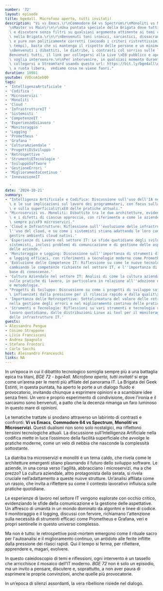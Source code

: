 ```yaml
---
number: '72'
layout: episode
title: bge4all. Microfono aperto, tutti invitati!
description: "Vi vs Emacs.\r\nCommodore 64 vs Spectrum\r\nMonoliti vs Microservizi\r\
  \nMaster vs Main\r\n\r\nUna puntata speciale della Brigata dove tutti possono intervenire\
  \ e discutere senza filtri su qualsiasi argomento attinente ai temi che trattiamo\
  \ nella Brigata.\r\n\r\nBenvenuti toni ironici, sarcastici, dissacranti, divertenti\
  \ e pure non politicamente corretti (secondo i criteri ristrettissimi di questi\
  \ tempi), basta che si mantenga il rispetto delle persone e un minimo di decenza.\r\
  \nBenvenuti i dibattiti, le diatribe, i contrasti col sorriso sulle labbra.\r\n\
  Benvenuti tutti, il link per collegarsi alla Live \xE8 pubblico e aperto a chiunque\
  \ voglia intervenire.\n\nPer intervenire, in qualsiasi momento durante la live,\
  \ collegarsi a StreamYard usando questo url: https://bit.ly/bge4all\n\r\nUn esperimento\
  \ a ruota libera,  vediamo cosa ne viene fuori."
duration: 10981
youtube: VVDcoA1ebQ0
tags:
- 'IntelligenzaArtificiale '
- 'Codifica '
- 'Microservizi '
- 'Monoliti '
- 'Cloud '
- 'InfrastruttureIT '
- 'Sistemisti '
- 'CompetenzeIT '
- 'EsperienzeDiLavoro '
- 'Monitoraggio '
- 'Logging '
- 'Prometheus '
- 'Grafana '
- 'CulturaAziendale '
- 'ProgettiDiSviluppo '
- 'Retrospettive '
- 'StrumentiETecnologie '
- 'SviluppoSoftware '
- 'GestioneErrori '
- 'MiglioramentoContinuo '
- 'InnovazioneIT

  '
date: '2024-10-21'
summary:
- "Intelligenza Artificiale e Codifica: Discussione sull'uso dell'IA nella codifica\
  \ e le sue implicazioni sul lavoro dei programmatori, con focus sulla facilit\xE0\
  \ e sulla superficialit\xE0 delle pratiche attuali."
- "Microservizi vs. Monoliti: Dibattito tra le due architetture, evidenziando i pregi\
  \ e i difetti di ciascun approccio, con riferimento a come le aziende stiano adottando\
  \ sempre pi\xF9 microservizi."
- 'Cloud e Infrastrutture: Riflessione sull''evoluzione delle infrastrutture IT con
  l''uso del cloud, e su come i sistemisti stiano adattando le loro competenze per
  gestire ambienti cloud nativi.'
- 'Esperienze di Lavoro nel settore IT: Le sfide quotidiane degli sviluppatori e dei
  sistemisti, inclusi problemi di comunicazione e di gestione delle aspettative all''interno
  delle aziende.'
- 'Monitoraggio e Logging: Discussione sull''importanza di strumenti di monitoraggio
  e logging efficaci, con riferimenti a tecnologie moderne come Prometheus e Grafana.'
- 'Evoluzione delle Competenze IT: Riflessione su come le nuove tecnologie stiano
  cambiando le competenze richieste nel settore IT, e l''importanza di avere una solida
  base di conoscenze.'
- 'Cultura Aziendale nel settore IT: Analisi di come la cultura aziendale influisca
  sulle pratiche di lavoro, in particolare in relazione all''adozione di nuove tecnologie
  e metodologie.'
- "Progetti di Sviluppo: Discussione su come i progetti di sviluppo software siano\
  \ influenzati dalla pressione per il rilascio rapido e dalla qualit\xE0 del codice."
- 'Importanza delle Retrospettive: Sottolineatura del valore delle retrospettive post-mortem
  nella gestione degli errori e nel miglioramento continuo delle pratiche lavorative.'
- 'Strumenti e Tecnologie: Riflessioni su vari strumenti e tecnologie utilizzate nel
  lavoro quotidiano, dalle distribuzioni Linux ai tool per il monitoraggio e la gestione
  delle infrastrutture IT.'
guests:
- Alessandro Pengue
- Cosimo Streppone
- Livio Francisconi
- Andrea Spagnolo
- Stefano Frontori
- Carlo Sacchi
host: Alessandro Franceschi
links: NA
---
```

In un’epoca in cui il dibattito tecnologico somiglia sempre più a una battaglia epica tra titani, *BGE 72 - bge4all. Microfono aperto, tutti invitati!* si erge come un’arena per le menti più affilate del panorama IT. La Brigata dei Geek Estinti, in questa puntata, ha aperto le porte a un dialogo fluido e provocatorio, invitando chiunque a esprimere opinioni e a scambiare idee senza freni. Un vero e proprio esperimento di condivisione, dove l'ironia e il sarcasmo sono benvenuti, a patto che la decenza rimanga un faro luminoso in questo mare di opinioni.

Le tematiche trattate si snodano attraverso un labirinto di contrasti e confronti: **Vi vs Emacs**, **Commodore 64 vs Spectrum**, **Monoliti vs Microservizi**. Questi dualismi non sono solo nostalgici, ma riflettono tensioni tecnologiche attuali. La discussione sull’Intelligenza Artificiale nella codifica mette in luce l’ossimoro della facilità superficiale che avvolge le pratiche moderne, come un velo di nebbia che nasconde la complessità sottostante.

La diatriba tra microservizi e monoliti è un tema caldo, che rivela come le architetture emergenti stiano plasmando il futuro dello sviluppo software. Le aziende, in una corsa verso l'agilità, abbracciano i microservizi, ma a che prezzo? La cultura aziendale, altro protagonista della serata, si rivela cruciale nell’adattamento a queste nuove strutture. Un’analisi affilata come un rasoio, che invita a riflettere su come il contesto lavorativo influisca sulle pratiche quotidiane.

Le esperienze di lavoro nel settore IT vengono esplorate con occhio critico, evidenziando le sfide della comunicazione e la gestione delle aspettative. Un affresco di umanità in un mondo dominato da algoritmi e linee di codice. Il monitoraggio e il logging, discussi con fervore, richiamano l'attenzione sulla necessità di strumenti efficaci come Prometheus e Grafana, veri e propri sentinelle in questo universo complesso.

Ma non è tutto: le retrospettive post-mortem emergono come il rituale sacro per l'autoanalisi e il miglioramento continuo, un antidoto alle ferite inflitte dalla pressione dei rilasci rapidi. Qui il tempo si ferma, per riflettere, apprendere e, magari, evolvere.

In questo caleidoscopio di temi e riflessioni, ogni intervento è un tassello che arricchisce il mosaico dell’IT moderno. *BGE 72* non è solo un episodio, ma un invito a pensare, discutere e, soprattutto, a non aver paura di esprimere le proprie convinzioni, anche quelle più provocatorie. 

In un’epoca di silenzi assordanti, la vera ribellione risiede nel dialogo.
